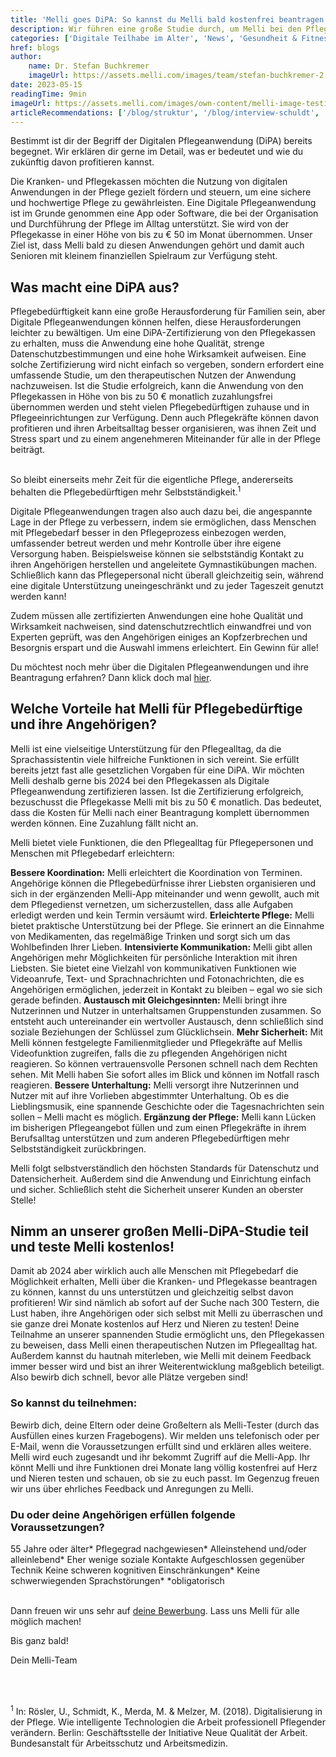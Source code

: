 ```yaml
---
title: 'Melli goes DiPA: So kannst du Melli bald kostenfrei beantragen'
description: Wir führen eine große Studie durch, um Melli bei den Pflegekassen als digitale Pflegeanwendung zu zertifizieren. Sei dabei, teste Melli kostenfrei und hilf uns, sie auch für andere zugänglich zu machen. Wie du teilnehmen kannst, erfährst du hier!
categories: ['Digitale Teilhabe im Alter', 'News', 'Gesundheit & Fitness', 'Einsamkeit im Alter']
href: blogs
author:
    name: Dr. Stefan Buchkremer
    imageUrl: https://assets.melli.com/images/team/stefan-buchkremer-2.webp
date: 2023-05-15
readingTime: 9min
imageUrl: https://assets.melli.com/images/own-content/melli-image-testimonial-helga-7-v2-2048.webp
articleRecommendations: ['/blog/struktur', '/blog/interview-schuldt', '/blog/unterhaltung']
---
```


<intro-section>
Bestimmt ist dir der Begriff der Digitalen Pflegeanwendung (DiPA) bereits begegnet. Wir erklären dir gerne im Detail, was er bedeutet und wie du zukünftig davon profitieren kannst.
</intro-section>

Die Kranken- und Pflegekassen möchten die Nutzung von digitalen Anwendungen in der Pflege gezielt fördern und steuern, um eine sichere und hochwertige Pflege zu gewährleisten. Eine Digitale Pflegeanwendung ist im Grunde genommen eine App oder Software, die bei der Organisation und Durchführung der Pflege im Alltag unterstützt. Sie wird von der Pflegekasse in einer Höhe von bis zu € 50 im Monat übernommen. Unser Ziel ist, dass Melli bald zu diesen Anwendungen gehört und damit auch Senioren mit kleinem finanziellen Spielraum zur Verfügung steht.

## Was macht eine DiPA aus?

Pflegebedürftigkeit kann eine große Herausforderung für Familien sein, aber Digitale Pflegeanwendungen können helfen, diese Herausforderungen leichter zu bewältigen. Um eine DiPA-Zertifizierung von den Pflegekassen zu erhalten, muss die Anwendung eine hohe Qualität, strenge Datenschutzbestimmungen und eine hohe Wirksamkeit aufweisen. Eine solche Zertifizierung wird nicht einfach so vergeben, sondern erfordert eine umfassende Studie, um den therapeutischen Nutzen der Anwendung nachzuweisen. Ist die Studie erfolgreich, kann die Anwendung von den Pflegekassen in Höhe von bis zu 50 € monatlich zuzahlungsfrei übernommen werden und steht vielen Pflegebedürftigen zuhause und in Pflegeeinrichtungen zur Verfügung. Denn auch Pflegekräfte können davon profitieren und ihren Arbeitsalltag besser organisieren, was ihnen Zeit und Stress spart und zu einem angenehmeren Miteinander für alle in der Pflege beiträgt.

<br>

<BlogQuote source="Birgit Michels-Rieß, Einrichtungsleiterin des Seniorenzentrums Breipohls Hof in Bielefeld">
    So bleibt einerseits mehr Zeit für die eigentliche Pflege, andererseits behalten die Pflegebedürftigen mehr Selbstständigkeit.<sup>1</sup>
</BlogQuote>

<br>

Digitale Pflegeanwendungen tragen also auch dazu bei, die angespannte Lage in der Pflege zu verbessern, indem sie ermöglichen, dass Menschen mit Pflegebedarf besser in den Pflegeprozess einbezogen werden, umfassender betreut werden und mehr Kontrolle über ihre eigene Versorgung haben. Beispielsweise können sie selbstständig Kontakt zu ihren Angehörigen herstellen und angeleitete Gymnastikübungen machen. Schließlich kann das Pflegepersonal nicht überall gleichzeitig sein, während eine digitale Unterstützung uneingeschränkt und zu jeder Tageszeit genutzt werden kann! 

Zudem müssen alle zertifizierten Anwendungen eine hohe Qualität und Wirksamkeit nachweisen, sind datenschutzrechtlich einwandfrei und von Experten geprüft, was den Angehörigen einiges an Kopfzerbrechen und Besorgnis erspart und die Auswahl immens erleichtert. Ein Gewinn für alle!

Du möchtest noch mehr über die Digitalen Pflegeanwendungen und ihre Beantragung erfahren? Dann klick doch mal [hier](https://gesund.bund.de/digitale-pflegeanwendungen).

## Welche Vorteile hat Melli für Pflegebedürftige und ihre Angehörigen?

Melli ist eine vielseitige Unterstützung für den Pflegealltag, da die Sprachassistentin viele hilfreiche Funktionen in sich vereint. Sie erfüllt bereits jetzt fast alle gesetzlichen Vorgaben für eine DiPA. Wir möchten Melli deshalb gerne bis 2024 bei den Pflegekassen als Digitale Pflegeanwendung zertifizieren lassen. Ist die Zertifizierung erfolgreich, bezuschusst die Pflegekasse Melli mit bis zu 50 € monatlich. Das bedeutet, dass die Kosten für Melli nach einer Beantragung komplett übernommen werden können. Eine Zuzahlung fällt nicht an.

Melli bietet viele Funktionen, die den Pflegealltag für Pflegepersonen und Menschen mit Pflegebedarf erleichtern:

<CheckList icon='i-lucide:check'>
    <strong>Bessere Koordination:</strong> Melli erleichtert die Koordination von Terminen. Angehörige können die Pflegebedürfnisse ihrer Liebsten organisieren und sich in der ergänzenden Melli-App miteinander und wenn gewollt, auch mit dem Pflegedienst vernetzen, um sicherzustellen, dass alle Aufgaben erledigt werden und kein Termin versäumt wird.
</CheckList>
<CheckList icon='i-lucide:check'>
    <strong>Erleichterte Pflege:</strong> Melli bietet praktische Unterstützung bei der Pflege. Sie erinnert an die Einnahme von Medikamenten, das regelmäßige Trinken und sorgt sich um das Wohlbefinden Ihrer Lieben.
</CheckList>
<CheckList icon='i-lucide:check'>
    <strong>Intensivierte Kommunikation:</strong> Melli gibt allen Angehörigen mehr Möglichkeiten für persönliche Interaktion mit ihren Liebsten. Sie bietet eine Vielzahl von kommunikativen Funktionen wie Videoanrufe, Text- und Sprachnachrichten und Fotonachrichten, die es Angehörigen ermöglichen, jederzeit in Kontakt zu bleiben – egal wo sie sich gerade befinden.
</CheckList>
<CheckList icon='i-lucide:check'>
    <strong>Austausch mit Gleichgesinnten:</strong> Melli bringt ihre Nutzerinnen und Nutzer in unterhaltsamen Gruppenstunden zusammen. So entsteht auch untereinander ein wertvoller Austausch, denn schließlich sind soziale Beziehungen der Schlüssel zum Glücklichsein.
</CheckList>
<CheckList icon='i-lucide:check'>
    <strong>Mehr Sicherheit:</strong> Mit Melli können festgelegte Familienmitglieder und Pflegekräfte auf Mellis Videofunktion zugreifen, falls die zu pflegenden Angehörigen nicht reagieren. So können vertrauensvolle Personen schnell nach dem Rechten sehen. Mit Melli haben Sie sofort alles im Blick und können im Notfall rasch reagieren.
</CheckList>
<CheckList icon='i-lucide:check'>
    <strong>Bessere Unterhaltung:</strong> Melli versorgt ihre Nutzerinnen und Nutzer mit auf ihre Vorlieben abgestimmter Unterhaltung. Ob es die Lieblingsmusik, eine spannende Geschichte oder die Tagesnachrichten sein sollen – Melli macht es möglich.
</CheckList>
<CheckList icon='i-lucide:check'>
    <strong>Ergänzung der Pflege:</strong> Melli kann Lücken im bisherigen Pflegeangebot füllen und zum einen Pflegekräfte in ihrem Berufsalltag unterstützen und zum anderen Pflegebedürftigen mehr Selbstständigkeit zurückbringen.
</CheckList>

Melli folgt selbstverständlich den höchsten Standards für Datenschutz und Datensicherheit. Außerdem sind die Anwendung und Einrichtung einfach und sicher. Schließlich steht die Sicherheit unserer Kunden an oberster Stelle!

## Nimm an unserer großen Melli-DiPA-Studie teil und teste Melli kostenlos!

Damit ab 2024 aber wirklich auch alle Menschen mit Pflegebedarf die Möglichkeit erhalten, Melli über die Kranken- und Pflegekasse beantragen zu können, kannst du uns unterstützen und gleichzeitig selbst davon profitieren! Wir sind nämlich ab sofort auf der Suche nach 300 Testern, die Lust haben, ihre Angehörigen oder sich selbst mit Melli zu überraschen und sie ganze drei Monate kostenlos auf Herz und Nieren zu testen! Deine Teilnahme an unserer spannenden Studie ermöglicht uns, den Pflegekassen zu beweisen, dass Melli einen therapeutischen Nutzen im Pflegealltag hat. Außerdem kannst du hautnah miterleben, wie Melli mit deinem Feedback immer besser wird und bist an ihrer Weiterentwicklung maßgeblich beteiligt. Also bewirb dich schnell, bevor alle Plätze vergeben sind!

### So kannst du teilnehmen:

<CheckList icon='i-lucide:file-text'>
    Bewirb dich, deine Eltern oder deine Großeltern als Melli-Tester (durch das Ausfüllen eines kurzen Fragebogens).
</CheckList>
<CheckList icon='i-lucide:phone-call'>
    Wir melden uns telefonisch oder per E-Mail, wenn die Voraussetzungen erfüllt sind und erklären alles weitere.</CheckList>
<CheckList icon='i-lucide:package'>
    Melli wird euch zugesandt und ihr bekommt Zugriff auf die Melli-App.
</CheckList>
<CheckList icon='i-lucide:heart'>
    Ihr könnt Melli und ihre Funktionen drei Monate lang völlig kostenfrei auf Herz und Nieren testen und schauen, ob sie zu euch passt. Im Gegenzug freuen wir uns über ehrliches Feedback und Anregungen zu Melli.
</CheckList>

### Du oder deine Angehörigen erfüllen folgende Voraussetzungen?

<CheckList icon='i-lucide:check'>
    55 Jahre oder älter*
</CheckList>
<CheckList icon='i-lucide:check'>
    Pflegegrad nachgewiesen*
</CheckList>
<CheckList icon='i-lucide:check'>
    Alleinstehend und/oder alleinlebend*
</CheckList>
<CheckList icon='i-lucide:check'>
    Eher wenige soziale Kontakte
</CheckList>
<CheckList icon='i-lucide:check'>
    Aufgeschlossen gegenüber Technik
</CheckList>
<CheckList icon='i-lucide:check'>
    Keine schweren kognitiven Einschränkungen*
</CheckList>
<CheckList icon='i-lucide:check'>
    Keine schwerwiegenden Sprachstörungen*
</CheckList>
<span style="color: rgba(107, 114, 128, var(--un-text-opacity));">*obligatorisch</span>

<br>
<br>

Dann freuen wir uns sehr auf [deine Bewerbung](https://melli.com/dipa#becomeTestUser?utm_source=website&utm_medium=blog-article&utm_campaign=230515_melli-goes-dipa). Lass uns Melli für alle möglich machen!

Bis ganz bald!

Dein Melli-Team

<br>
<br>

<span style="font-size: 14px;color: rgba(107, 114, 128, var(--un-text-opacity));"><sup>1</sup> In: Rösler, U., Schmidt, K., Merda, M. & Melzer, M. (2018). Digitalisierung in der Pflege. Wie intelligente Technologien die Arbeit professionell Pflegender verändern. Berlin: Geschäftsstelle der Initiative Neue Qualität der Arbeit. Bundesanstalt für Arbeitsschutz und Arbeitsmedizin.</span>